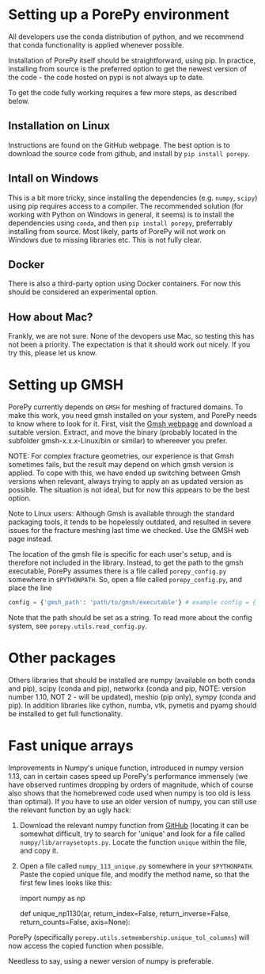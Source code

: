 # Setting up a PorePy environment
All developers use the conda distribution of python, and we recommend that conda functionality is applied whenever possible.

Installation of PorePy itself should be straightforward, using pip.
In practice, installing from source is the preferred option to get the newest version of the code - the code hosted on pypi is not always up to date. 

To get the code fully working requires a few more steps, as described below.

## Installation on Linux
Instructions are found on the GitHub webpage. The best option is to download the source code from github, and install by `pip install porepy`.

## Intall on Windows
This is a bit more tricky, since installing the dependencies (e.g. `numpy`, `scipy`) using pip requires access to a compiler.
The recommended solution (for working with Python on Windows in general, it seems)
is to install the dependencies using `conda`, and then `pip install porepy`, preferrably installing from source.
Most likely, parts of PorePy will not work on Windows due to missing libraries etc. This is not fully clear.

## Docker
There is also a third-party option using Docker containers. For now this should be considered an experimental option.

## How about Mac?
Frankly, we are not sure. None of the devopers use Mac, so testing this has not been a priority.
The expectation is that it should work out nicely. If you try this, please let us know.

# Setting up GMSH
PorePy currently depends on `GMSH` for meshing of fractured domains. 
To make this work, you need gmsh installed on your system, and PorePy needs to know where to look for it.
First, visit the [Gmsh webpage](http://gmsh.info) and download a suitable version. 
Extract, and move the binary (probably located in the subfolder gmsh-x.x.x-Linux/bin or similar) to whereever you prefer.

NOTE: For complex fracture geometries, our experience is that Gmsh sometimes fails, but the result may depend on which gmsh version is applied. To cope with this, we have ended up switching between Gmsh versions when relevant, always trying to apply an as updated version as possible. The situation is not ideal, but for now this appears to be the best option.

Note to Linux users: Although Gmsh is available through the standard packaging tools, it tends to be hopelessly outdated, 
and resulted in severe issues for the fracture meshing last time we checked. Use the GMSH web page instead.

The location of the gmsh file is specific for each user's setup, and is therefore not included in the library. 
Instead, to get the path to the gmsh executable, PorePy assumes there is a file called `porepy_config.py` somewhere in `$PYTHONPATH`. 
So, open a file called `porepy_config.py`, and place the line
```python
config = {'gmsh_path': 'path/to/gmsh/executable'} # example config = {'gmsh_path': '/usr/bin/gmsh'}
```
Note that the path should be set as a string. To read more about the config system, see `porepy.utils.read_config.py`.

# Other packages
Others libraries that should be installed are numpy (available on both conda and pip), scipy (conda and pip), networkx (conda and pip, NOTE: version number 1.10, NOT 2 - will be updated), meshio (pip only), sympy (conda and pip). In addition libraries like cython, numba, vtk, pymetis and pyamg should be installed to get full functionality.

# Fast unique arrays
Improvements in Numpy's unique function, introduced in numpy version 1.13, can in certain cases speed up PorePy's performance immensely
(we have observed runtimes dropping by orders of magnitude, which of course also shows that the homebrewed code used when numpy is too old is less than optimal). 
If you have to use an older version of numpy, you can still use the relevant function by an ugly hack:

1. Download the relevant numpy function from [GitHub](https://github.com/numpy/numpy) (locating it can be somewhat difficult, 
try to search for 'unique' and look for a file called `numpy/lib/arraysetopts.py`. Locate the function `unique` within the file,
and copy it.
2. Open a file called `numpy_113_unique.py` somewhere in your `$PYTHONPATH`. Paste the copied unique file, and modify the method name, so that the first few lines looks like this:

	import numpy as np

	def unique_np1130(ar, return_index=False, return_inverse=False,
        	   return_counts=False, axis=None):

PorePy (specifically `porepy.utils.setmembership.unique_tol_columns`) will now access the copied function when possible.

Needless to say, using a newer version of numpy is preferable.
